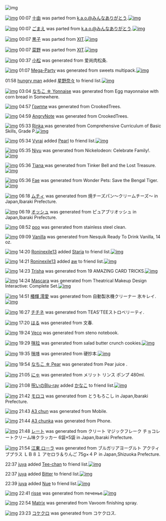 ![img](http://gdrive-cdn.herokuapp.com/537b65a5bc09f0000721dda7/512px-barcode.png)

[![img](http://www.deviantsart.com/2o7ler0.png)](http://www.barcodekanojo.com/kanojo/16573/%E5%8D%81%E7%94%B1) 00:07 [十由](http://www.barcodekanojo.com/kanojo/16573/%E5%8D%81%E7%94%B1) was parted from [k.a.o.@みんなありがとう](http://www.barcodekanojo.com/kanojo/16573/%E5%8D%81%E7%94%B1).[![img](http://www.deviantsart.com/1ne7497.jpeg)](http://www.barcodekanojo.com/user/30944/k.a.o.%40%E3%81%BF%E3%82%93%E3%81%AA%E3%81%82%E3%82%8A%E3%81%8C%E3%81%A8%E3%81%86) 

[![img](http://www.deviantsart.com/16ired4.png)](http://www.barcodekanojo.com/kanojo/2742077/%E3%81%94%E3%81%BE%E3%81%88) 00:07 [ごまえ](http://www.barcodekanojo.com/kanojo/2742077/%E3%81%94%E3%81%BE%E3%81%88) was parted from [k.a.o.@みんなありがとう](http://www.barcodekanojo.com/kanojo/2742077/%E3%81%94%E3%81%BE%E3%81%88).[![img](http://www.deviantsart.com/1ne7497.jpeg)](http://www.barcodekanojo.com/user/30944/k.a.o.%40%E3%81%BF%E3%82%93%E3%81%AA%E3%81%82%E3%82%8A%E3%81%8C%E3%81%A8%E3%81%86) 

[![img](http://www.deviantsart.com/snmtpe.png)](http://www.barcodekanojo.com/kanojo/1727026/%E9%BB%92%E5%AD%90) 00:07 [黒子](http://www.barcodekanojo.com/kanojo/1727026/%E9%BB%92%E5%AD%90) was parted from [XIT](http://www.barcodekanojo.com/kanojo/1727026/%E9%BB%92%E5%AD%90).[![img](http://www.deviantsart.com/815jg6.jpeg)](http://www.barcodekanojo.com/user/209348/XIT) 

[![img](http://www.deviantsart.com/3u1gmdc.png)](http://www.barcodekanojo.com/kanojo/403857/%E8%8F%9C%E9%87%8E) 00:07 [菜野](http://www.barcodekanojo.com/kanojo/403857/%E8%8F%9C%E9%87%8E) was parted from [XIT](http://www.barcodekanojo.com/kanojo/403857/%E8%8F%9C%E9%87%8E).[![img](http://www.deviantsart.com/815jg6.jpeg)](http://www.barcodekanojo.com/user/209348/XIT) 

[![img](http://www.deviantsart.com/3mfl4c8.png)](http://www.barcodekanojo.com/kanojo/3193180/%E5%B0%8F%E6%9D%BE) 00:37 [小松](http://www.barcodekanojo.com/kanojo/3193180/%E5%B0%8F%E6%9D%BE) was generated from 爱尚肉松条.

[![img](http://www.deviantsart.com/2l0f97.png)](http://www.barcodekanojo.com/kanojo/3193181/Mega-Party) 01:07 [Mega-Party](http://www.barcodekanojo.com/kanojo/3193181/Mega-Party) was generated from sweets multipack.[![img](http://www.deviantsart.com/1ai96gb.jpeg)](http://www.barcodekanojo.com/product_images/barcode/6018853/1425398800/sweets%20multipack.jpg) 

01:58 [hungry man](http://www.barcodekanojo.com/user/500428/hungry%20man) added [星野奈々](http://www.barcodekanojo.com/kanojo/2585447/%E6%98%9F%E9%87%8E%E5%A5%88%E3%80%85) to friend list.[![img](http://www.deviantsart.com/1feup5f.png)](http://www.barcodekanojo.com/kanojo/2585447/%E6%98%9F%E9%87%8E%E5%A5%88%E3%80%85) 

[![img](http://www.deviantsart.com/29ov3ne.png)](http://www.barcodekanojo.com/kanojo/3193182/%E3%81%AA%E3%81%A1%E3%81%93%20%E2%98%86%20Yonnaise) 03:04 [なちこ ☆ Yonnaise](http://www.barcodekanojo.com/kanojo/3193182/%E3%81%AA%E3%81%A1%E3%81%93%20%E2%98%86%20Yonnaise) was generated from Egg mayonnaise with corn bread in Somewhere.

[![img](http://www.deviantsart.com/mlerb5.png)](http://www.barcodekanojo.com/kanojo/3193183/%D0%93%D1%80%D0%B8%D0%BF%D0%BF%D0%B8) 04:57 [Гриппи](http://www.barcodekanojo.com/kanojo/3193183/%D0%93%D1%80%D0%B8%D0%BF%D0%BF%D0%B8) was generated from CrookedTrees.

[![img](http://www.deviantsart.com/2osr639.png)](http://www.barcodekanojo.com/kanojo/3193184/AngryNote) 04:59 [AngryNote](http://www.barcodekanojo.com/kanojo/3193184/AngryNote) was generated from CrookedTrees.

[![img](http://www.deviantsart.com/3mbqkvb.png)](http://www.barcodekanojo.com/kanojo/3193185/Rinka%20) 05:33 [Rinka ](http://www.barcodekanojo.com/kanojo/3193185/Rinka%20) was generated from Comprehensive Curriculum of Basic Skills, Grade P.[![img](http://www.deviantsart.com/2glbf2m.jpeg)](http://www.barcodekanojo.com/product_images/barcode/6018858/1425414759/Comprehensive%20Curriculum%20of%20Basic%20Skills%2C%20Grade%20P.jpg) 

[![img](http://www.deviantsart.com/1iglok1.jpeg)](http://www.barcodekanojo.com/user/469371/Vyrai) 05:34 [Vyrai](http://www.barcodekanojo.com/user/469371/Vyrai) added [Pearl](http://www.barcodekanojo.com/kanojo/2844227/Pearl) to friend list.[![img](http://www.deviantsart.com/1bfi5if.png)](http://www.barcodekanojo.com/kanojo/2844227/Pearl) 

[![img](http://www.deviantsart.com/26oa4n2.png)](http://www.barcodekanojo.com/kanojo/3193186/Niyu) 05:35 [Niyu](http://www.barcodekanojo.com/kanojo/3193186/Niyu) was generated from Nickelodeon: Celebrate Family!.[![img](http://www.deviantsart.com/2nn3hht.jpeg)](http://www.barcodekanojo.com/product_images/barcode/6018860/1425414861/Nickelodeon%3A%20Celebrate%20Family%21.jpg) 

[![img](http://www.deviantsart.com/1q4t4tn.png)](http://www.barcodekanojo.com/kanojo/3193187/Tiana%20) 05:36 [Tiana ](http://www.barcodekanojo.com/kanojo/3193187/Tiana%20) was generated from Tinker Bell and the Lost Treasure.[![img](http://www.deviantsart.com/2fpbo02.jpeg)](http://www.barcodekanojo.com/product_images/barcode/6018861/1425414909/Tinker%20Bell%20and%20the%20Lost%20Treasure.jpg) 

[![img](http://www.deviantsart.com/1vprpa0.png)](http://www.barcodekanojo.com/kanojo/3193188/Fae) 05:36 [Fae](http://www.barcodekanojo.com/kanojo/3193188/Fae) was generated from Wonder Pets: Save the Bengal Tiger.[![img](http://www.deviantsart.com/2kgntbd.jpeg)](http://www.barcodekanojo.com/product_images/barcode/6018862/1425414949/Wonder%20Pets%3A%20Save%20the%20Bengal%20Tiger.jpg) 

[![img](http://www.deviantsart.com/ddheic.png)](http://www.barcodekanojo.com/kanojo/3193189/%E3%83%A0%E3%83%81%E3%82%A3) 06:18 [ムチィ](http://www.barcodekanojo.com/kanojo/3193189/%E3%83%A0%E3%83%81%E3%82%A3) was generated from 焼チーズパン〜クリームチーズ〜 in Japan,Ibaraki Prefecture.

[![img](http://www.deviantsart.com/hfe3a0.png)](http://www.barcodekanojo.com/kanojo/3193190/%E3%82%AA%E3%83%83%E3%82%B7%E3%83%A5) 06:19 [オッシュ](http://www.barcodekanojo.com/kanojo/3193190/%E3%82%AA%E3%83%83%E3%82%B7%E3%83%A5) was generated from ピュアブリオッシュ in Japan,Ibaraki Prefecture.

[![img](http://www.deviantsart.com/3oh4l9c.png)](http://www.barcodekanojo.com/kanojo/3193191/poo) 08:52 [poo](http://www.barcodekanojo.com/kanojo/3193191/poo) was generated from stainless steel clean.

[![img](http://www.deviantsart.com/35bt4bv.png)](http://www.barcodekanojo.com/kanojo/3193192/Vanilla) 09:09 [Vanilla](http://www.barcodekanojo.com/kanojo/3193192/Vanilla) was generated from Nesquik Ready To Drink Vanilla, 14 oz.

[![img](http://www.deviantsart.com/29srlh5.jpeg)](http://www.barcodekanojo.com/user/472972/Roninexile13) 14:20 [Roninexile13](http://www.barcodekanojo.com/user/472972/Roninexile13) added [Staria](http://www.barcodekanojo.com/kanojo/1892569/Staria) to friend list.[![img](http://www.deviantsart.com/2nsfmmm.png)](http://www.barcodekanojo.com/kanojo/1892569/Staria) 

[![img](http://www.deviantsart.com/29srlh5.jpeg)](http://www.barcodekanojo.com/user/472972/Roninexile13) 14:21 [Roninexile13](http://www.barcodekanojo.com/user/472972/Roninexile13) added [aw](http://www.barcodekanojo.com/kanojo/2940585/aw) to friend list.[![img](http://www.deviantsart.com/2dvhhup.png)](http://www.barcodekanojo.com/kanojo/2940585/aw) 

[![img](http://www.deviantsart.com/1k5gvv.png)](http://www.barcodekanojo.com/kanojo/3193193/Trisha) 14:23 [Trisha](http://www.barcodekanojo.com/kanojo/3193193/Trisha) was generated from 19 AMAZING CARD TRICKS.[![img](http://www.deviantsart.com/2ohhehc.jpeg)](http://www.barcodekanojo.com/product_images/barcode/6018869/1425446564/50x50x19,P20AMAZING,P20CARD,P20TRICKS.jpg,qw=88,ah=88.pagespeed.ic.9FVrZ7ovTm.jpg) 

[![img](http://www.deviantsart.com/3rfi847.png)](http://www.barcodekanojo.com/kanojo/3193194/Mascara) 14:24 [Mascara](http://www.barcodekanojo.com/kanojo/3193194/Mascara) was generated from Theatrical Makeup Design Interactive: Complete Set.[![img](http://www.deviantsart.com/1sutfrv.jpeg)](http://www.barcodekanojo.com/product_images/barcode/6018870/1425446608/50x50xTheatrical,P20Makeup,P20Design,P20Interactive,P3A,P20Complete,P20Set.jpg,qw=88,ah=88.pagespeed.ic.eRmSlEvo5x.jpg) 

[![img](http://www.deviantsart.com/1p5alg5.png)](http://www.barcodekanojo.com/kanojo/3193195/%E6%A4%BF%E8%BC%9D%20%E6%BE%AA%E6%84%9B) 14:51 [椿輝 澪愛](http://www.barcodekanojo.com/kanojo/3193195/%E6%A4%BF%E8%BC%9D%20%E6%BE%AA%E6%84%9B) was generated from 自動製氷機クリーナー 氷キレイ.[![img](http://www.deviantsart.com/3vke9jm.jpeg)](http://www.barcodekanojo.com/product_images/barcode/6018871/1425448252/%E8%87%AA%E5%8B%95%E8%A3%BD%E6%B0%B7%E6%A9%9F%E3%82%AF%E3%83%AA%E3%83%BC%E3%83%8A%E3%83%BC%20%E6%B0%B7%E3%82%AD%E3%83%AC%E3%82%A4.jpg) 

[![img](http://www.deviantsart.com/qmlcgt.png)](http://www.barcodekanojo.com/kanojo/3193196/%E3%83%81%E3%83%81%E3%83%8D) 16:27 [チチネ](http://www.barcodekanojo.com/kanojo/3193196/%E3%83%81%E3%83%81%E3%83%8D) was generated from TEAS'TEEストロベリーティ.

[![img](http://www.deviantsart.com/1fcfabu.png)](http://www.barcodekanojo.com/kanojo/3193197/%E3%81%AF%E3%82%8B) 17:20 [はる](http://www.barcodekanojo.com/kanojo/3193197/%E3%81%AF%E3%82%8B) was generated from 文春.

[![img](http://www.deviantsart.com/27mu17j.png)](http://www.barcodekanojo.com/kanojo/3193198/Veco) 19:24 [Veco](http://www.barcodekanojo.com/kanojo/3193198/Veco) was generated from steno notebook.

[![img](http://www.deviantsart.com/15p2mp4.png)](http://www.barcodekanojo.com/kanojo/3193199/%E5%92%AA%E6%8B%89) 19:29 [咪拉](http://www.barcodekanojo.com/kanojo/3193199/%E5%92%AA%E6%8B%89) was generated from salad butter crunch cookies.[![img](http://www.deviantsart.com/2u2nm9j.jpeg)](http://www.barcodekanojo.com/product_images/barcode/6018875/1425464893/salad%20butter%20crunch%20cookies.jpg) 

[![img](http://www.deviantsart.com/rhhfog.png)](http://www.barcodekanojo.com/kanojo/3193200/%E5%92%AA%E5%93%86) 19:35 [咪哆](http://www.barcodekanojo.com/kanojo/3193200/%E5%92%AA%E5%93%86) was generated from 硬抄本.[![img](http://www.deviantsart.com/1rp4upu.jpeg)](http://www.barcodekanojo.com/product_images/barcode/6018876/1425465250/%E7%A1%AC%E6%8A%84%E6%9C%AC.jpg) 

[![img](http://www.deviantsart.com/1ip285h.png)](http://www.barcodekanojo.com/kanojo/3193201/%E3%81%AA%E3%81%A1%E3%81%93%20%E2%98%86%20Pear) 19:54 [なちこ ☆ Pear](http://www.barcodekanojo.com/kanojo/3193201/%E3%81%AA%E3%81%A1%E3%81%93%20%E2%98%86%20Pear) was generated from Pear juice .

[![img](http://www.deviantsart.com/acd0il.png)](http://www.barcodekanojo.com/kanojo/3193202/%E3%81%AB%E3%82%83) 21:05 [にゃ](http://www.barcodekanojo.com/kanojo/3193202/%E3%81%AB%E3%82%83) was generated from メリット リンス ポンプ 480ml.

[![img](http://www.deviantsart.com/p8avmd.jpeg)](http://www.barcodekanojo.com/user/243256/%E5%91%AA%E3%81%84%E3%81%AEBlu-ray) 21:08 [呪いのBlu-ray](http://www.barcodekanojo.com/user/243256/%E5%91%AA%E3%81%84%E3%81%AEBlu-ray) added [かなこ](http://www.barcodekanojo.com/kanojo/3141723/%E3%81%8B%E3%81%AA%E3%81%93) to friend list.[![img](http://www.deviantsart.com/3mu2qsv.png)](http://www.barcodekanojo.com/kanojo/3141723/%E3%81%8B%E3%81%AA%E3%81%93) 

[![img](http://www.deviantsart.com/289j9vk.png)](http://www.barcodekanojo.com/kanojo/3193203/%E3%83%A2%E3%83%AD%E3%82%B3) 21:42 [モロコ](http://www.barcodekanojo.com/kanojo/3193203/%E3%83%A2%E3%83%AD%E3%82%B3) was generated from とうもろこし in Japan,Ibaraki Prefecture.

[![img](http://www.deviantsart.com/1kbiq1s.png)](http://www.barcodekanojo.com/kanojo/3193204/A3%20chun) 21:43 [A3 chun](http://www.barcodekanojo.com/kanojo/3193204/A3%20chun) was generated from Mobile.

[![img](http://www.deviantsart.com/2krneet.png)](http://www.barcodekanojo.com/kanojo/3193205/A3%20chunka) 21:44 [A3 chunka](http://www.barcodekanojo.com/kanojo/3193205/A3%20chunka) was generated from Phone.

[![img](http://www.deviantsart.com/21ohc9l.png)](http://www.barcodekanojo.com/kanojo/3193206/%E3%83%AC%E3%83%BC%E3%83%88) 21:48 [レート](http://www.barcodekanojo.com/kanojo/3193206/%E3%83%AC%E3%83%BC%E3%83%88) was generated from クリート マジックフレーク チョコレートクリーム味クラッカー 6袋×5袋 in Japan,Ibaraki Prefecture.

[![img](http://www.deviantsart.com/3ujq5g0.png)](http://www.barcodekanojo.com/kanojo/3193207/%E6%B1%9F%E6%9D%B1%20%E3%83%AD%E3%83%BC%E3%83%A9) 21:54 [江東 ローラ](http://www.barcodekanojo.com/kanojo/3193207/%E6%B1%9F%E6%9D%B1%20%E3%83%AD%E3%83%BC%E3%83%A9) was generated from ブルガリアヨーグルト アクティブプラス ＬＢ８１ アセロラ＆りんご 75g×４Ｐ in Japan,Shizuoka Prefecture.

22:37 [juya](http://www.barcodekanojo.com/user/500437/juya) added [Tee-chan](http://www.barcodekanojo.com/kanojo/3084206/Tee-chan) to friend list.[![img](http://www.deviantsart.com/15a34db.png)](http://www.barcodekanojo.com/kanojo/3084206/Tee-chan) 

22:37 [juya](http://www.barcodekanojo.com/user/500437/juya) added [Bitter](http://www.barcodekanojo.com/kanojo/2876264/Bitter) to friend list.[![img](http://www.deviantsart.com/8449eo.png)](http://www.barcodekanojo.com/kanojo/2876264/Bitter) 

22:39 [juya](http://www.barcodekanojo.com/user/500437/juya) added [Nue](http://www.barcodekanojo.com/kanojo/2501870/Nue) to friend list.[![img](http://www.deviantsart.com/3trageo.png)](http://www.barcodekanojo.com/kanojo/2501870/Nue) 

[![img](http://www.deviantsart.com/1g6lv6c.png)](http://www.barcodekanojo.com/kanojo/3193208/risse) 22:41 [risse](http://www.barcodekanojo.com/kanojo/3193208/risse) was generated from печенье.[![img](http://www.deviantsart.com/2qcpok.jpeg)](http://www.barcodekanojo.com/product_images/barcode/6018888/1425476443/50x50x,PD0,PBF,PD0,PB5,PD1,P87,PD0,PB5,PD0,PBD,PD1,P8C,PD0,PB5.jpg,qw=88,ah=88.pagespeed.ic.QANZzBUEGE.jpg) 

[![img](http://www.deviantsart.com/3b9nqrr.png)](http://www.barcodekanojo.com/kanojo/3193209/Matrix) 22:54 [Matrix](http://www.barcodekanojo.com/kanojo/3193209/Matrix) was generated from Vavoom finishing spray.

[![img](http://www.deviantsart.com/3a6incc.png)](http://www.barcodekanojo.com/kanojo/3193210/%E3%82%B3%E3%82%B1%E3%82%AF%E3%83%AD) 23:23 [コケクロ](http://www.barcodekanojo.com/kanojo/3193210/%E3%82%B3%E3%82%B1%E3%82%AF%E3%83%AD) was generated from コケクロス.

